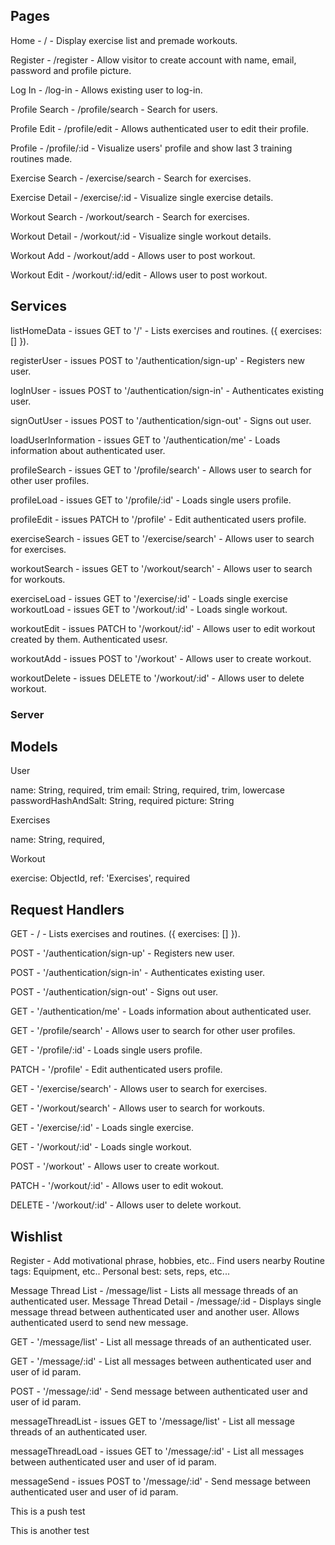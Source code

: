 ## Pages

Home - / - Display exercise list and premade workouts.

Register - /register - Allow visitor to create account with name, email, password and profile picture.

Log In - /log-in - Allows existing user to log-in.

Profile Search - /profile/search - Search for users.

Profile Edit - /profile/edit - Allows authenticated user to edit their profile.

Profile - /profile/:id - Visualize users' profile and show last 3 training routines made.

Exercise Search - /exercise/search - Search for exercises.

Exercise Detail - /exercise/:id - Visualize single exercise details.

Workout Search - /workout/search - Search for exercises.

Workout Detail - /workout/:id - Visualize single workout details.

Workout Add - /workout/add - Allows user to post workout.

Workout Edit - /workout/:id/edit - Allows user to post workout.

## Services

listHomeData - issues GET to '/' - Lists exercises and routines. ({ exercises: [] }).

registerUser - issues POST to '/authentication/sign-up' - Registers new user.

logInUser - issues POST to '/authentication/sign-in' - Authenticates existing user.

signOutUser - issues POST to '/authentication/sign-out' - Signs out user.

loadUserInformation - issues GET to '/authentication/me' - Loads information about authenticated user.

profileSearch - issues GET to '/profile/search' - Allows user to search for other user profiles.

profileLoad - issues GET to '/profile/:id' - Loads single users profile.

profileEdit - issues PATCH to '/profile' - Edit authenticated users profile.

exerciseSearch - issues GET to '/exercise/search' - Allows user to search for exercises.

workoutSearch - issues GET to '/workout/search' - Allows user to search for workouts.

exerciseLoad - issues GET to '/exercise/:id' - Loads single exercise
workoutLoad - issues GET to '/workout/:id' - Loads single workout.

workoutEdit - issues PATCH to '/workout/:id' - Allows user to edit workout created by them. Authenticated usesr.

workoutAdd - issues POST to '/workout' - Allows user to create workout.

workoutDelete - issues DELETE to '/workout/:id' - Allows user to delete workout.

### Server

## Models

User

name: String, required, trim
email: String, required, trim, lowercase
passwordHashAndSalt: String, required
picture: String

Exercises

name: String, required,

Workout

exercise: ObjectId, ref: 'Exercises', required

## Request Handlers

GET - / - Lists exercises and routines. ({ exercises: [] }).

POST - '/authentication/sign-up' - Registers new user.

POST - '/authentication/sign-in' - Authenticates existing user.

POST - '/authentication/sign-out' - Signs out user.

GET - '/authentication/me' - Loads information about authenticated user.

GET - '/profile/search' - Allows user to search for other user profiles.

GET - '/profile/:id' - Loads single users profile.

PATCH - '/profile' - Edit authenticated users profile.

GET - '/exercise/search' - Allows user to search for exercises.

GET - '/workout/search' - Allows user to search for workouts.

GET - '/exercise/:id' - Loads single exercise.

GET - '/workout/:id' - Loads single workout.

POST - '/workout' - Allows user to create workout.

PATCH - '/workout/:id' - Allows user to edit wokout.

DELETE - '/workout/:id' - Allows user to delete workout.

## Wishlist

Register - Add motivational phrase, hobbies, etc..
Find users nearby
Routine tags: Equipment, etc..
Personal best: sets, reps, etc...

Message Thread List - /message/list - Lists all message threads of an authenticated user.
Message Thread Detail - /message/:id - Displays single message thread between authenticated user and another user. Allows authenticated userd to send new message.

GET - '/message/list' - List all message threads of an authenticated user.

GET - '/message/:id' - List all messages between authenticated user and user of id param.

POST - '/message/:id' - Send message between authenticated user and user of id param.

messageThreadList - issues GET to '/message/list' - List all message threads of an authenticated user.

messageThreadLoad - issues GET to '/message/:id' - List all messages between authenticated user and user of id param.

messageSend - issues POST to '/message/:id' - Send message between authenticated user and user of id param.

This is a push test

This is another test
